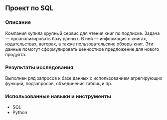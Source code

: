 ## Проект по SQL

### Описание

Компания купила крупный сервис для чтения книг по подписке. Задача — проанализировать базу данных. В ней — информация о книгах, издательствах, авторах, а также пользовательские обзоры книг. Эти данные помогут сформулировать ценностное предложение для нового продукта.

### Результаты исследования

Выполнен ряд запросов к базе данных с использованием агрегирующих функций, подзапросов, объединения таблиц и пр.

### Использованные навыки и инструменты

- SQL
- Python
